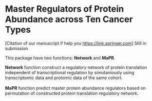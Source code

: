 # **Master Regulators of Protein Abundance across Ten Cancer Types**

[Citation of our manuscript if help you https://link.springer.com] Still in submission

This package have two functions: **Network** and **MaPR**.

**Network** function construct a regulatory network of protein translation independent of transcriptional regulation by simutaniously using transcriptomic data and protomic data of the same cohort. <br /><br />
**MaPR** function predict master protein abundance regulators based on permutation of constructed protein translation regulatory network.
